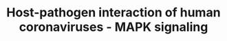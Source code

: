 ---
annotations:
- id: PW:0000003
  parent: signaling pathway
  type: Pathway Ontology
  value: signaling pathway
- id: DOID:934
  parent: disease by infectious agent
  type: Disease Ontology
  value: viral infectious disease
- id: DOID:2945
  parent: disease by infectious agent
  type: Disease Ontology
  value: severe acute respiratory syndrome
- id: PW:0000198
  parent: signaling pathway
  type: Pathway Ontology
  value: p38 MAPK signaling pathway
- id: DOID:0080600
  parent: disease by infectious agent
  type: Disease Ontology
  value: COVID-19
authors:
- Fehrhart
- Egonw
- AlexanderPico
- Rex D A B
- Khanspers
- Marvin M2
- Mkutmon
- Eweitz
- Finterly
- DeSl
- IsabelWassink
citedin:
- link: PMC9015122
  title: Understanding signaling and metabolic paths using semantified and harmonized
    information about biological interactions (2022)
- link: 10.3389/fimmu.2021.769011
  title: 'A Practical Strategy for Exploring the Pharmacological Mechanism of Luteolin
    Against COVID-19/Asthma Comorbidity: Findings of System Pharmacology and Bioinformatics
    Analysis (2024)'
communities:
- COVID19
description: This pathway describes the activation of the human MAPK signaling system
  during human coronavirus infection, per Fung and Liu, Figure 7 [10.1146/annurev-micro-020518-115759].
  The MAPK signaling system regulates response to different environmental stimuli,
  e.g. inflammation due to infection. Its downstream effects include regulation of
  cell cycle, apoptosis, differentiation and immune response. During coronavirus infection,
  three MAPK signaling pathways were studied and described. The p38 pathway (MAPK11
  - MAPK14) leads to stimulation of apoptosis via CHOP (DDIT3) while the ERK pathway
  (MAPK1 and MAPK3) counteracts apoptosis stimulation and supports cell survival by
  stimulating ATF2 and FOS. The JNK pathway (MAPK 8 - MAPK10) inhibits cell survival
  protein BCL2, thus stimulating apoptosis but also stimulating the AP1 complex that
  leads to the production of effectors to fight the infection. The interplay of apoptosis
  stimulation and cell survival is not yet fully understood in SARS-CoV-2 infection.
last-edited: 2021-06-22
ndex: 6694d557-8b70-11eb-9e72-0ac135e8bacf
organisms:
- Homo sapiens
redirect_from:
- /index.php/Pathway:WP4877
- /instance/WP4877
- /instance/WP4877_r124642
revision: r124642
schema-jsonld:
- '@context': https://schema.org/
  '@id': https://wikipathways.github.io/pathways/WP4877.html
  '@type': Dataset
  creator:
    '@type': Organization
    name: WikiPathways
  description: This pathway describes the activation of the human MAPK signaling system
    during human coronavirus infection, per Fung and Liu, Figure 7 [10.1146/annurev-micro-020518-115759].
    The MAPK signaling system regulates response to different environmental stimuli,
    e.g. inflammation due to infection. Its downstream effects include regulation
    of cell cycle, apoptosis, differentiation and immune response. During coronavirus
    infection, three MAPK signaling pathways were studied and described. The p38 pathway
    (MAPK11 - MAPK14) leads to stimulation of apoptosis via CHOP (DDIT3) while the
    ERK pathway (MAPK1 and MAPK3) counteracts apoptosis stimulation and supports cell
    survival by stimulating ATF2 and FOS. The JNK pathway (MAPK 8 - MAPK10) inhibits
    cell survival protein BCL2, thus stimulating apoptosis but also stimulating the
    AP1 complex that leads to the production of effectors to fight the infection.
    The interplay of apoptosis stimulation and cell survival is not yet fully understood
    in SARS-CoV-2 infection.
  keywords:
  - ATF2
  - BCL2
  - BST2
  - DDIT3
  - EIF4E
  - FOS
  - IFI27
  - IFITM1
  - IFITM2
  - IFITM3
  - JUN
  - JUNB
  - MAP2K1
  - MAP2K2
  - MAP2K3
  - MAP2K4
  - MAP2K6
  - MAP2K7
  - MAP3K1
  - MAP3K10
  - MAP3K11
  - MAP3K4
  - MAP3K9
  - MAPK1
  - MAPK10
  - MAPK11
  - MAPK12
  - MAPK13
  - MAPK14
  - MAPK3
  - MAPK8
  - MAPK9
  - N
  - RAF1
  - RPS6KA1
  - RPS6KA2
  - RPS6KA3
  - S
  - orf3a
  - orf3b
  - orf6
  - orf7a
  license: CC0
  name: Host-pathogen interaction of human coronaviruses - MAPK signaling
seo: CreativeWork
title: Host-pathogen interaction of human coronaviruses - MAPK signaling
wpid: WP4877
---
